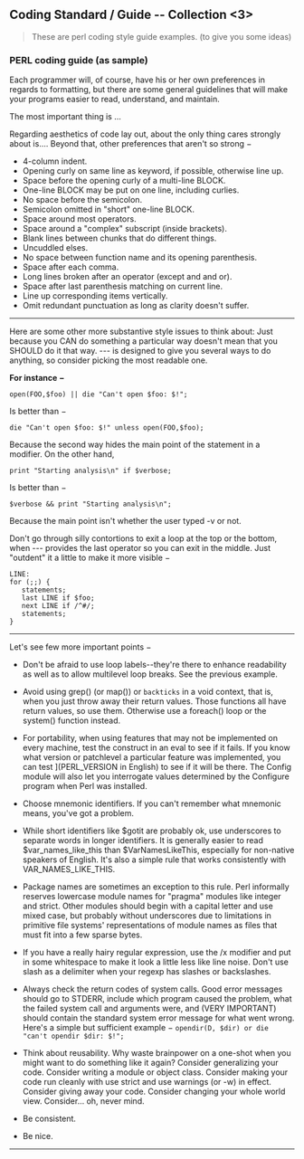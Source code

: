 ## Coding Standard / Guide -- Collection <3>

> These are perl coding style guide examples. (to give you some ideas)

### PERL coding guide (as sample) 

Each programmer will, of course, have his or her own preferences in regards to formatting, but there are some general guidelines that will make your programs easier to read, understand, and maintain.

The most important thing is ...   

Regarding aesthetics of code lay out, about the only thing cares strongly about is.... Beyond that, other preferences that aren't so strong −

- 4-column indent.
- Opening curly on same line as keyword, if possible, otherwise line up.
- Space before the opening curly of a multi-line BLOCK.
- One-line BLOCK may be put on one line, including curlies.
- No space before the semicolon.
- Semicolon omitted in "short" one-line BLOCK.
- Space around most operators.
- Space around a "complex" subscript (inside brackets).
- Blank lines between chunks that do different things.
- Uncuddled elses.
- No space between function name and its opening parenthesis.
- Space after each comma.
- Long lines broken after an operator (except and and or).
- Space after last parenthesis matching on current line.
- Line up corresponding items vertically.
- Omit redundant punctuation as long as clarity doesn't suffer.

*****

Here are some other more substantive style issues to think about: 
Just because you CAN do something a particular way doesn't mean that you SHOULD do it that way. 
--- is designed to give you several ways to do anything, so consider picking the most readable one. 

**For instance −**

`open(FOO,$foo) || die "Can't open $foo: $!";`

Is better than −

`die "Can't open $foo: $!" unless open(FOO,$foo);`

Because the second way hides the main point of the statement in a modifier. On the other hand,

`print "Starting analysis\n" if $verbose;`

Is better than −

`$verbose && print "Starting analysis\n";`

Because the main point isn't whether the user typed -v or not.

Don't go through silly contortions to exit a loop at the top or the bottom, when --- provides the last operator so you can exit in the middle. Just "outdent" it a little to make it more visible −

    LINE:
    for (;;) {
       statements;
       last LINE if $foo;
       next LINE if /^#/;
       statements;
    }

*****

Let's see few more important points −

- Don't be afraid to use loop labels--they're there to enhance readability as well as to allow multilevel loop breaks. See the previous example.

- Avoid using grep() (or map()) or `backticks` in a void context, that is, when you just throw away their return values. Those functions all have return values, so use them. Otherwise use a foreach() loop or the system() function instead.

- For portability, when using features that may not be implemented on every machine, test the construct in an eval to see if it fails. If you know what version or patchlevel a particular feature was implemented, you can test $] ($PERL_VERSION in English) to see if it will be there. The Config module will also let you interrogate values determined by the Configure program when Perl was installed.

- Choose mnemonic identifiers. If you can't remember what mnemonic means, you've got a problem.

- While short identifiers like $gotit are probably ok, use underscores to separate words in longer identifiers. It is generally easier to read $var_names_like_this than $VarNamesLikeThis, especially for non-native speakers of English. It's also a simple rule that works consistently with VAR_NAMES_LIKE_THIS.

- Package names are sometimes an exception to this rule. Perl informally reserves lowercase module names for "pragma" modules like integer and strict. Other modules should begin with a capital letter and use mixed case, but probably without underscores due to limitations in primitive file systems' representations of module names as files that must fit into a few sparse bytes.

- If you have a really hairy regular expression, use the /x modifier and put in some whitespace to make it look a little less like line noise. Don't use slash as a delimiter when your regexp has slashes or backslashes.

- Always check the return codes of system calls. Good error messages should go to STDERR, include which program caused the problem, what the failed system call and arguments were, and (VERY IMPORTANT) should contain the standard system error message for what went wrong. Here's a simple but sufficient example − `opendir(D, $dir) or die "can't opendir $dir: $!";`

- Think about reusability. Why waste brainpower on a one-shot when you might want to do something like it again? Consider generalizing your code. Consider writing a module or object class. Consider making your code run cleanly with use strict and use warnings (or -w) in effect. Consider giving away your code. Consider changing your whole world view. Consider... oh, never mind.

- Be consistent.

- Be nice.



*****

